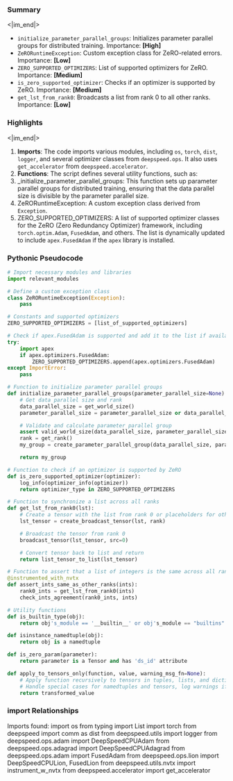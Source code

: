 

### Summary

<|im_end|>

* `initialize_parameter_parallel_groups`: Initializes parameter parallel groups for distributed training. Importance: **[High]**
* `ZeRORuntimeException`: Custom exception class for ZeRO-related errors. Importance: **[Low]**
* `ZERO_SUPPORTED_OPTIMIZERS`: List of supported optimizers for ZeRO. Importance: **[Medium]**
* `is_zero_supported_optimizer`: Checks if an optimizer is supported by ZeRO. Importance: **[Medium]**
* `get_lst_from_rank0`: Broadcasts a list from rank 0 to all other ranks. Importance: **[Low]**

### Highlights

<|im_end|>

1. **Imports**: The code imports various modules, including `os`, `torch`, `dist`, `logger`, and several optimizer classes from `deepspeed.ops`. It also uses `get_accelerator` from `deepspeed.accelerator`.
2. **Functions**: The script defines several utility functions, such as:
3. \_initialize\_parameter\_parallel\_groups: This function sets up parameter parallel groups for distributed training, ensuring that the data parallel size is divisible by the parameter parallel size.
4. ZeRORuntimeException: A custom exception class derived from `Exception`.
5. ZERO\_SUPPORTED\_OPTIMIZERS: A list of supported optimizer classes for the ZeRO (Zero Redundancy Optimizer) framework, including `torch.optim.Adam`, `FusedAdam`, and others. The list is dynamically updated to include `apex.FusedAdam` if the `apex` library is installed.

### Pythonic Pseudocode

```python
# Import necessary modules and libraries
import relevant_modules

# Define a custom exception class
class ZeRORuntimeException(Exception):
    pass

# Constants and supported optimizers
ZERO_SUPPORTED_OPTIMIZERS = [list_of_supported_optimizers]

# Check if apex.FusedAdam is supported and add it to the list if available
try:
    import apex
    if apex.optimizers.FusedAdam:
        ZERO_SUPPORTED_OPTIMIZERS.append(apex.optimizers.FusedAdam)
except ImportError:
    pass

# Function to initialize parameter parallel groups
def initialize_parameter_parallel_groups(parameter_parallel_size=None):
    # Get data parallel size and rank
    data_parallel_size = get_world_size()
    parameter_parallel_size = parameter_parallel_size or data_parallel_size

    # Validate and calculate parameter parallel group
    assert valid_world_size(data_parallel_size, parameter_parallel_size)
    rank = get_rank()
    my_group = create_parameter_parallel_group(data_parallel_size, parameter_parallel_size, rank)

    return my_group

# Function to check if an optimizer is supported by ZeRO
def is_zero_supported_optimizer(optimizer):
    log_info(optimizer_info(optimizer))
    return optimizer_type in ZERO_SUPPORTED_OPTIMIZERS

# Function to synchronize a list across all ranks
def get_lst_from_rank0(lst):
    # Create a tensor with the list from rank 0 or placeholders for other ranks
    lst_tensor = create_broadcast_tensor(lst, rank)

    # Broadcast the tensor from rank 0
    broadcast_tensor(lst_tensor, src=0)

    # Convert tensor back to list and return
    return list_tensor_to_list(lst_tensor)

# Function to assert that a list of integers is the same across all ranks
@instrumented_with_nvtx
def assert_ints_same_as_other_ranks(ints):
    rank0_ints = get_lst_from_rank0(ints)
    check_ints_agreement(rank0_ints, ints)

# Utility functions
def is_builtin_type(obj):
    return obj's_module == '__builtin__' or obj's_module == "builtins"

def isinstance_namedtuple(obj):
    return obj is a namedtuple

def is_zero_param(parameter):
    return parameter is a Tensor and has 'ds_id' attribute

def apply_to_tensors_only(function, value, warning_msg_fn=None):
    # Apply function recursively to tensors in tuples, lists, and dictionaries
    # Handle special cases for namedtuples and tensors, log warnings if needed
    return transformed_value
```


### import Relationships

Imports found:
import os
from typing import List
import torch
from deepspeed import comm as dist
from deepspeed.utils import logger
from deepspeed.ops.adam import DeepSpeedCPUAdam
from deepspeed.ops.adagrad import DeepSpeedCPUAdagrad
from deepspeed.ops.adam import FusedAdam
from deepspeed.ops.lion import DeepSpeedCPULion, FusedLion
from deepspeed.utils.nvtx import instrument_w_nvtx
from deepspeed.accelerator import get_accelerator